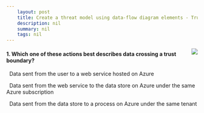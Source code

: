 ```yaml
---
    layout: post
    title: Create a threat model using data-flow diagram elements - Trust boundary - The trust zone change element
    description: nil
    summary: nil
    tags: nil
---
```



 <a target="_blank" href="https://docs.microsoft.com/en-us/learn/modules/tm-create-a-threat-model-using-foundational-data-flow-diagram-elements/6-trust-boundary-the-trust-zone-change-element/"><i class="fas fa-external-link-alt"></i> </a>
 <img align="right" src="https://docs.microsoft.com/en-us/learn/achievements/create-a-threat-model-using-data-flow-diagram-elements.svg">
####  1. Which one of these actions best describes data crossing a trust boundary?


<i class='fas fa-check-square' style='color: Dodgerblue;'></i> &nbsp;&nbsp;Data sent from the user to a web service hosted on Azure

<i class='far fa-square'></i> &nbsp;&nbsp;Data sent from the web service to the data store on Azure under the same Azure subscription

<i class='far fa-square'></i> &nbsp;&nbsp;Data sent from the data store to a process on Azure under the same tenant
<br />
<br />
<br />
